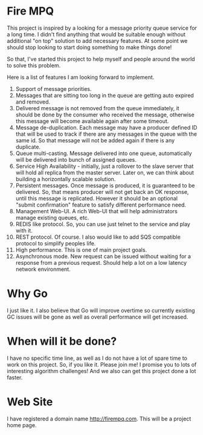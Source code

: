 # Fire MPQ

This project is inspired by a looking for a message priority queue service for a long time.
I didn't find anything that would be suitable enough without additional "on top" solution to
add necessary features. At some point we should stop looking to start doing something to make things done!

So that, I've started this project to help myself and people around the world to solve this problem.

Here is a list of features I am looking forward to implement.

1. Support of message priorities.
2. Messages that are sitting too long in the queue are getting auto expired and removed.
3. Delivered message is not removed from the queue immediately,
   it should be done by the consumer who received the message, otherwise this message
   will become available again after some timeout.
4. Message de-duplication. Each message may have a producer defined ID that will be used to track if there are any messages in the queue with the same id. So that message will not be added again if there is any duplicate.
5. Queue multi-casting. Message delivered into one queue, automatically will be delivered into bunch of assigned queues.
6. Service High Availability - initially, just a rollover to the slave server that will hold all replica
   from the master server. Later on, we can think about building a horizontally scalable solution.
7. Persistent messages. Once message is produced, it is guaranteed to be delivered. So, that means producer will not get back an OK response, until this message is replicated. However it should be an optional "submit confirmation" feature to satisfy different performance need.
8. Management Web-UI. A rich Web-UI that will help administrators manage existing queues, etc.
9. REDIS like protocol. So, you can use just telnet to the service and play with it.
10. REST protocol. Of course. I also would like to add SQS compatible protocol to simplify peoples life.
11. High performance. This is one of main project goals.
12. Asynchronous mode. New request can be issued without waiting for a response from a previous request. Should help a lot on a low latency network environment.

# Why Go

I just like it. I also believe that Go will improve overtime so currently existing GC issues
will be gone as well as overall performance will get increased.

# When will it be done?

I have no specific time line, as well as I do not have a lot of spare time to work on this project.
So, if you like it. Please join me! I promise you to lots of interesting algorithm challenges!
And we also can get this project done a lot faster.

# Web Site
I have registered a domain name http://firempq.com. This will be a project home page.

